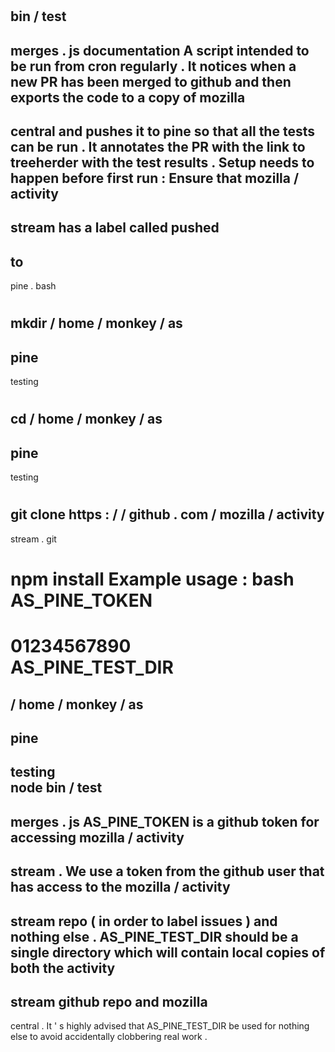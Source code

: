 #
#
bin
/
test
-
merges
.
js
documentation
A
script
intended
to
be
run
from
cron
regularly
.
It
notices
when
a
new
PR
has
been
merged
to
github
and
then
exports
the
code
to
a
copy
of
mozilla
-
central
and
pushes
it
to
pine
so
that
all
the
tests
can
be
run
.
It
annotates
the
PR
with
the
link
to
treeherder
with
the
test
results
.
Setup
needs
to
happen
before
first
run
:
Ensure
that
mozilla
/
activity
-
stream
has
a
label
called
pushed
-
to
-
pine
.
bash
#
mkdir
/
home
/
monkey
/
as
-
pine
-
testing
#
cd
/
home
/
monkey
/
as
-
pine
-
testing
#
git
clone
https
:
/
/
github
.
com
/
mozilla
/
activity
-
stream
.
git
#
npm
install
Example
usage
:
bash
AS_PINE_TOKEN
=
01234567890
\
AS_PINE_TEST_DIR
=
/
home
/
monkey
/
as
-
pine
-
testing
\
node
bin
/
test
-
merges
.
js
AS_PINE_TOKEN
is
a
github
token
for
accessing
mozilla
/
activity
-
stream
.
We
use
a
token
from
the
github
user
that
has
access
to
the
mozilla
/
activity
-
stream
repo
(
in
order
to
label
issues
)
and
nothing
else
.
AS_PINE_TEST_DIR
should
be
a
single
directory
which
will
contain
local
copies
of
both
the
activity
-
stream
github
repo
and
mozilla
-
central
.
It
'
s
highly
advised
that
AS_PINE_TEST_DIR
be
used
for
nothing
else
to
avoid
accidentally
clobbering
real
work
.
